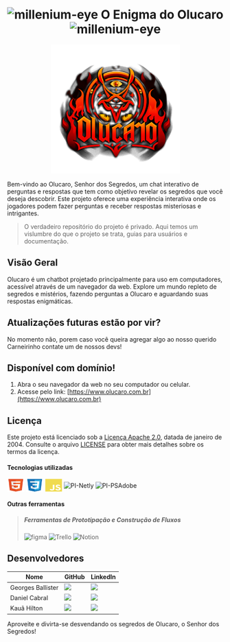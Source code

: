 <h1 align="center"><img width="25" height="25" src="https://img.icons8.com/water-color/50/millenium-eye.png" alt="millenium-eye"/> O Enigma do Olucaro<img width="25" height="25" src="https://img.icons8.com/water-color/50/millenium-eye.png" alt="millenium-eye"/></h1>
<p align="center">
  <img width="300" height="300" src="olucaro/images/olucaro.png" alt="Logo do site">
</p>
  Bem-vindo ao Olucaro, Senhor dos Segredos, um chat interativo de perguntas e respostas que tem como objetivo revelar os segredos que você deseja descobrir. Este projeto oferece uma experiência interativa onde os jogadores podem fazer perguntas e receber respostas misteriosas e intrigantes.

  >O verdadeiro repositório do projeto é privado. Aqui temos um vislumbre do que o projeto se trata, guias para usuários e documentação.

## Visão Geral

Olucaro é um chatbot projetado principalmente para uso em computadores, acessível através de um navegador da web. Explore um mundo repleto de segredos e mistérios, fazendo perguntas a Olucaro e aguardando suas respostas enigmáticas. 

## Atualizações futuras estão por vir?
No momento não, porem caso você queira agregar algo ao nosso querido Carneirinho contate um de nossos devs!


## Disponível com domínio!

1. Abra o seu navegador da web no seu computador ou celular.
2. Acesse pelo link: [https://www.olucaro.com.br](https://www.olucaro.com.br)


## Licença

Este projeto está licenciado sob a [Licença Apache 2.0](http://www.apache.org/licenses/), datada de janeiro de 2004. Consulte o arquivo [LICENSE](LICENSE) para obter mais detalhes sobre os termos da licença.

#### Tecnologias utilizadas

<div style="display: inline_block">
  <img align="center" alt="PI-HTML" height="30" width="40" src="https://raw.githubusercontent.com/devicons/devicon/master/icons/html5/html5-original.svg">
  <img align="center" alt="PI-CSS" height="30" width="40" src="https://raw.githubusercontent.com/devicons/devicon/master/icons/css3/css3-original.svg">
  <img align="center" alt="PI-Js" height="30" width="40" src="https://raw.githubusercontent.com/devicons/devicon/master/icons/javascript/javascript-plain.svg">
  <img align="center" alt="PI-Netly" height="30" width="40" src="https://cdn.jsdelivr.net/gh/devicons/devicon@latest/icons/netlify/netlify-original.svg" />
  <img align="center" alt="PI-PSAdobe" height="30" width="40" src="https://cdn.jsdelivr.net/gh/devicons/devicon@latest/icons/photoshop/photoshop-original.svg" />

</div>

#### Outras ferramentas

> ##### Ferramentas de Prototipação e Construção de Fluxos
> <img src="https://www.vectorlogo.zone/logos/figma/figma-icon.svg" alt="figma" width="40" height="30"/> <img src="https://cdn.jsdelivr.net/gh/devicons/devicon/icons/trello/trello-plain.svg" alt="Trello" width="40" height="30"/>  <img src="https://cdn.jsdelivr.net/gh/devicons/devicon@latest/icons/notion/notion-original.svg" alt="Notion" width="40" height="30" />



## Desenvolvedores

|Nome|GitHub|LinkedIn|
|---|---|---|
|Georges Ballister| <a href="https://github.com/GeorgesBallister"> <img src="https://cdn.jsdelivr.net/gh/devicons/devicon@latest/icons/github/github-original-wordmark.svg" /> </a> | <a href="https://www.linkedin.com/in/georges-ballister-de-oliveira/"> <img src="https://cdn.jsdelivr.net/gh/devicons/devicon@latest/icons/linkedin/linkedin-original.svg"/> </a>|
|Daniel Cabral| <a href="https://github.com/danieldemac"> <img src="https://cdn.jsdelivr.net/gh/devicons/devicon@latest/icons/github/github-original-wordmark.svg" /> </a> | <a href="https://www.linkedin.com/in/daniel-cabral-63664659/"> <img src="https://cdn.jsdelivr.net/gh/devicons/devicon@latest/icons/linkedin/linkedin-original.svg"/> </a>|
|Kauã Hilton| <a href="https://github.com/Hkaua"> <img src="https://cdn.jsdelivr.net/gh/devicons/devicon@latest/icons/github/github-original-wordmark.svg" /> </a> | <a href="https://www.linkedin.com/in/kau%C3%A3-hilton-407086229/"> <img src="https://cdn.jsdelivr.net/gh/devicons/devicon@latest/icons/linkedin/linkedin-original.svg"/> </a>|


Aproveite e divirta-se desvendando os segredos de Olucaro, o Senhor dos Segredos!
